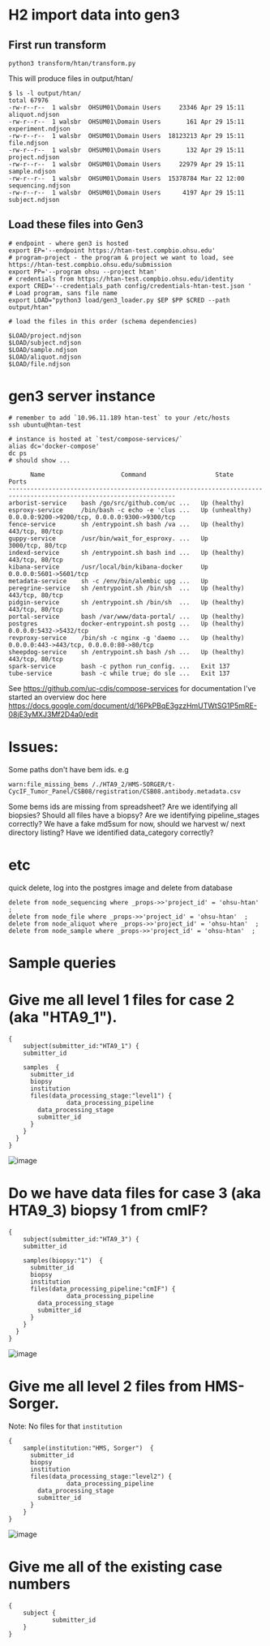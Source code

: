 
# H2 import data into gen3

## First run transform

```
python3 transform/htan/transform.py
```

This will produce files in output/htan/

```
$ ls -l output/htan/
total 67976
-rw-r--r--  1 walsbr  OHSUM01\Domain Users     23346 Apr 29 15:11 aliquot.ndjson
-rw-r--r--  1 walsbr  OHSUM01\Domain Users       161 Apr 29 15:11 experiment.ndjson
-rw-r--r--  1 walsbr  OHSUM01\Domain Users  18123213 Apr 29 15:11 file.ndjson
-rw-r--r--  1 walsbr  OHSUM01\Domain Users       132 Apr 29 15:11 project.ndjson
-rw-r--r--  1 walsbr  OHSUM01\Domain Users     22979 Apr 29 15:11 sample.ndjson
-rw-r--r--  1 walsbr  OHSUM01\Domain Users  15378784 Mar 22 12:00 sequencing.ndjson
-rw-r--r--  1 walsbr  OHSUM01\Domain Users      4197 Apr 29 15:11 subject.ndjson
```

## Load these files into Gen3

```
# endpoint - where gen3 is hosted
export EP='--endpoint https://htan-test.compbio.ohsu.edu'
# program-project - the program & project we want to load, see https://htan-test.compbio.ohsu.edu/submission
export PP='--program ohsu --project htan'
# credentials from https://htan-test.compbio.ohsu.edu/identity
export CRED='--credentials_path config/credentials-htan-test.json '
# Load program, sans file name
export LOAD="python3 load/gen3_loader.py $EP $PP $CRED --path output/htan"

# load the files in this order (schema dependencies)

$LOAD/project.ndjson
$LOAD/subject.ndjson
$LOAD/sample.ndjson
$LOAD/aliquot.ndjson
$LOAD/file.ndjson

```

# gen3 server instance

```
# remember to add `10.96.11.189 htan-test` to your /etc/hosts
ssh ubuntu@htan-test

# instance is hosted at `test/compose-services/`
alias dc='docker-compose'
dc ps
# should show ...

      Name                     Command                   State                            Ports
--------------------------------------------------------------------------------------------------------------------
arborist-service    bash /go/src/github.com/uc ...   Up (healthy)
esproxy-service     /bin/bash -c echo -e 'clus ...   Up (unhealthy)   0.0.0.0:9200->9200/tcp, 0.0.0.0:9300->9300/tcp
fence-service       sh /entrypoint.sh bash /va ...   Up (healthy)     443/tcp, 80/tcp
guppy-service       /usr/bin/wait_for_esproxy. ...   Up               3000/tcp, 80/tcp
indexd-service      sh /entrypoint.sh bash ind ...   Up (healthy)     443/tcp, 80/tcp
kibana-service      /usr/local/bin/kibana-docker     Up               0.0.0.0:5601->5601/tcp
metadata-service    sh -c /env/bin/alembic upg ...   Up
peregrine-service   sh /entrypoint.sh /bin/sh  ...   Up (healthy)     443/tcp, 80/tcp
pidgin-service      sh /entrypoint.sh /bin/sh  ...   Up (healthy)     443/tcp, 80/tcp
portal-service      bash /var/www/data-portal/ ...   Up (healthy)
postgres            docker-entrypoint.sh postg ...   Up (healthy)     0.0.0.0:5432->5432/tcp
revproxy-service    /bin/sh -c nginx -g 'daemo ...   Up (healthy)     0.0.0.0:443->443/tcp, 0.0.0.0:80->80/tcp
sheepdog-service    sh /entrypoint.sh bash /sh ...   Up (healthy)     443/tcp, 80/tcp
spark-service       bash -c python run_config. ...   Exit 137
tube-service        bash -c while true; do sle ...   Exit 137

```
See https://github.com/uc-cdis/compose-services for documentation
I've started an overview doc here https://docs.google.com/document/d/16PkPBqE3gzzHmUTWtSG1P5mRE-08jE3yMXJ3Mf2D4a0/edit



# Issues:

Some paths don't have bem ids.
e.g
```
warn:file_missing_bems /./HTA9_2/HMS-SORGER/t-CycIF_Tumor_Panel/CSB08/registration/CSB08.antibody.metadata.csv
```

Some bems ids are missing from spreadsheet?
Are we identifying all biopsies?  Should all files have a biopsy?
Are we identifying pipeline_stages correctly?
We have a fake md5sum for now, should we harvest w/ next directory listing?
Have we identified data_category correctly?


# etc

quick delete, log into the postgres image and delete from database

```
delete from node_sequencing where _props->>'project_id' = 'ohsu-htan'  ;
delete from node_file where _props->>'project_id' = 'ohsu-htan'  ;
delete from node_aliquot where _props->>'project_id' = 'ohsu-htan'  ;
delete from node_sample where _props->>'project_id' = 'ohsu-htan'  ;
```



# Sample queries
# Give me all level 1 files for case 2 (aka "HTA9_1").
```
{
	subject(submitter_id:"HTA9_1") {
    submitter_id
    
    samples  {
      submitter_id
      biopsy
      institution
      files(data_processing_stage:"level1") {
				data_processing_pipeline
        data_processing_stage
        submitter_id
      }      
    }    
  }
}
```
![image](https://user-images.githubusercontent.com/47808/114775747-845df400-9d26-11eb-9b59-10ae953a854e.png)


# Do we have data files for case 3 (aka HTA9_3) biopsy 1 from cmIF?
```
{
	subject(submitter_id:"HTA9_3") {
    submitter_id
    
    samples(biopsy:"1")  {
      submitter_id
      biopsy
      institution
      files(data_processing_pipeline:"cmIF") {
				data_processing_pipeline
        data_processing_stage
        submitter_id
      }      
    }    
  }
}
```
![image](https://user-images.githubusercontent.com/47808/114776219-16fe9300-9d27-11eb-84bb-1057ba096ffc.png)



# Give me all level 2 files from HMS-Sorger.

Note:  No files for that `institution`

```
{    
    sample(institution:"HMS, Sorger")  {
      submitter_id
      biopsy
      institution
      files(data_processing_stage:"level2") {
				data_processing_pipeline
        data_processing_stage
        submitter_id
      }      
    }    
}
```

![image](https://user-images.githubusercontent.com/47808/114777046-0bf83280-9d28-11eb-8d7c-0c599004ab1b.png)


# Give me all of the existing case numbers

```
{    
    subject {
			submitter_id
    }
}
```
